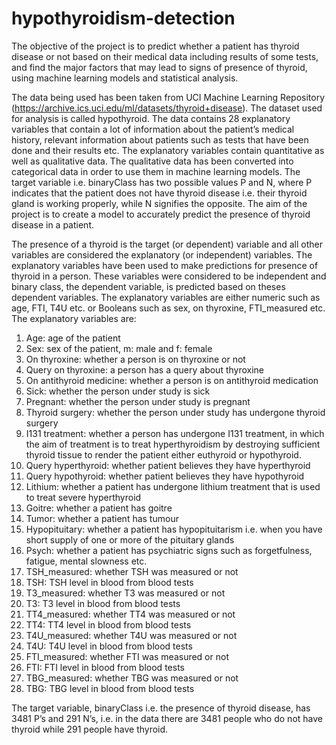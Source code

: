 # hypothyroidism-detection
The objective of the project is to predict whether a patient has thyroid disease or not based on their medical data including results of some tests, and find the major factors that may lead to signs of presence of thyroid, using machine learning models and statistical analysis.

The data being used has been taken from UCI Machine Learning Repository (https://archive.ics.uci.edu/ml/datasets/thyroid+disease). The dataset used for analysis is called hypothyroid. The data contains 28 explanatory variables that contain a lot of information about the patient’s medical history, relevant information about patients such as tests that have been done and their results etc.
The explanatory variables contain quantitative as well as qualitative data. The qualitative data has been converted into categorical data in order to use them in machine learning models.
The target variable i.e. binaryClass has two possible values P and N, where P indicates that the patient does not have thyroid disease i.e. their thyroid gland is working properly, while N signifies the opposite. The aim of the project is to create a model to accurately predict the presence of thyroid disease in a patient.

The presence of a thyroid is the target (or dependent) variable and all other variables are considered the explanatory (or independent) variables. 
The explanatory variables have been used to make predictions for presence of thyroid in a person. These variables were considered to be independent and binary class, the dependent variable, is predicted based on theses dependent variables. The explanatory variables are either numeric such as age, FTI, T4U etc. or Booleans such as sex, on thyroxine, FTI_measured etc.
The explanatory variables are:
1.	Age: age of the patient
2.	Sex: sex of the patient, m: male and f: female
3.	On thyroxine: whether a person is on thyroxine or not
4.	Query on thyroxine: a person has a query about thyroxine
5.	On antithyroid medicine: whether a person is on antithyroid medication
6.	Sick: whether the person under study is sick
7.	Pregnant: whether the person under study is pregnant
8.	Thyroid surgery: whether the person under study has undergone thyroid surgery
9.	I131 treatment: whether a person has undergone I131 treatment, in which the aim of treatment is to treat hyperthyroidism by destroying sufficient thyroid tissue to render the patient either euthyroid or hypothyroid.
10.	Query hyperthyroid: whether patient believes they have hyperthyroid
11.	Query hypothyroid: whether patient believes they have hypothyroid
12.	Lithium: whether a patient has undergone lithium treatment that is used to treat severe hyperthyroid
13.	Goitre: whether a patient has goitre
14.	Tumor: whether a patient has tumour
15.	Hypopituitary: whether a patient has hypopituitarism i.e. when you have short supply of one or more of the pituitary glands
16.	Psych: whether a patient has psychiatric signs such as forgetfulness, fatigue, mental slowness etc.
17.	TSH_measured: whether TSH was measured or not
18.	TSH: TSH level in blood from blood tests
19.	T3_measured: whether T3 was measured or not
20.	T3: T3 level in blood from blood tests
21.	TT4_measured: whether TT4 was measured or not
22.	TT4: TT4 level in blood from blood tests
23.	T4U_measured: whether T4U was measured or not 
24.	T4U: T4U level in blood from blood tests
25.	FTI_measured: whether FTI was measured or not 
26.	FTI: FTI level in blood from blood tests
27.	TBG_measured: whether TBG was measured or not
28.	TBG: TBG level in blood from blood tests

The target variable, binaryClass i.e. the presence of thyroid disease, has 3481 P’s and 291 N’s, i.e. in the data there are 3481 people who do not have thyroid while 291 people have thyroid.
